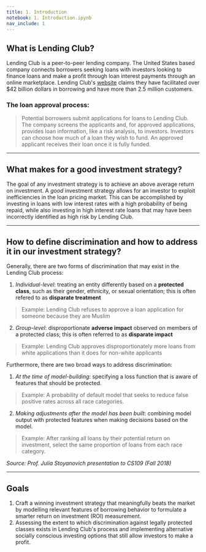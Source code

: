 ```yaml
---
title: 1. Introduction
notebook: 1. Introduction.ipynb
nav_include: 1
---
```


## What is Lending Club?
Lending Club is a peer-to-peer lending company. The United States based company connects borrowers seeking loans with investors looking to finance loans and make a profit through loan interest payments through an online marketplace. Lending Club's [website](https://www.lendingclub.com/) claims they have facilitated over $42 billion dollars in borrowing and have more than 2.5 million customers.

### The loan approval process:
> Potential borrowers submit applications for loans to Lending Club. The company screens the applicants and, for approved applications, provides loan information, like a risk analysis, to investors. Investors can choose how much of a loan they wish to fund. An approved applicant receives their loan once it is fully funded.

<hr>

## What makes for a good investment strategy?

The goal of any investment strategy is to achieve an above average return on investment. A *good* investment strategy allows for an investor to exploit inefficiencies in the loan pricing market. This can be accomplished by investing in loans with low interest rates with a high probability of being repaid, while also investing in high interest rate loans that may have been incorrectly identified as high risk by Lending Club. 

<hr>

## How to define discrimination and how to address it in our investment strategy?

Generally, there are two forms of discrimination that may exist in the Lending Club process:
1. *Individual-level*: treating an entity differently based on a **protected class**, such as their gender, ethnicity, or sexual orientation; this is often refered to as **disparate treatment**
>Example: Lending Club refuses to approve a loan application for someone because they are Muslim
2. *Group-level*: disproportionate **adverse impact** observed on members of a protected class; this is often referred to as **disparate impact**
>Example: Lending Club approves disproportionately more loans from white applications than it does for non-white applicants
  
Furthermore, there are two broad ways to address discrimination:
1. *At the time of model-building*: specifying a loss function that is aware of features that should be protected.
>Example: A probability of default model that seeks to reduce false positive rates across all race categories.
2. *Making adjustments after the model has been built*: combining model output with protected features when making decisions based on the model.
>Example: After ranking all loans by their potential return on investment, select the same proportion of loans from each race category.

*Source: Prof. Julia Stoyanovich presentation to CS109 (Fall 2018)*

<hr>

## Goals

1. Craft a winning investment strategy that meaningfully beats the market by modelling relevant features of borrowing behavior to formulate a smarter return on investment (ROI) measurement.
2. Assessing the extent to which discrimination against legally protected classes exists in Lending Club's process and implementing alternative socially conscious investing options that still allow investors to make a profit.

